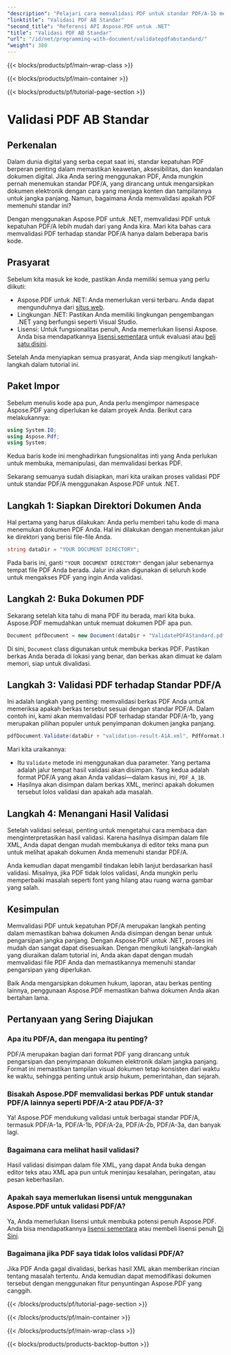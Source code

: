 ```yaml
---
"description": "Pelajari cara memvalidasi PDF untuk standar PDF/A-1b menggunakan Aspose.PDF untuk .NET dalam tutorial langkah demi langkah ini. Pastikan kepatuhan untuk pengarsipan jangka panjang."
"linktitle": "Validasi PDF AB Standar"
"second_title": "Referensi API Aspose.PDF untuk .NET"
"title": "Validasi PDF AB Standar"
"url": "/id/net/programming-with-document/validatepdfabstandard/"
"weight": 380
---
```


{{< blocks/products/pf/main-wrap-class >}}

{{< blocks/products/pf/main-container >}}

{{< blocks/products/pf/tutorial-page-section >}}

# Validasi PDF AB Standar

## Perkenalan

Dalam dunia digital yang serba cepat saat ini, standar kepatuhan PDF berperan penting dalam memastikan keawetan, aksesibilitas, dan keandalan dokumen digital. Jika Anda sering menggunakan PDF, Anda mungkin pernah menemukan standar PDF/A, yang dirancang untuk mengarsipkan dokumen elektronik dengan cara yang menjaga konten dan tampilannya untuk jangka panjang. Namun, bagaimana Anda memvalidasi apakah PDF memenuhi standar ini?

Dengan menggunakan Aspose.PDF untuk .NET, memvalidasi PDF untuk kepatuhan PDF/A lebih mudah dari yang Anda kira. Mari kita bahas cara memvalidasi PDF terhadap standar PDF/A hanya dalam beberapa baris kode. 


## Prasyarat

Sebelum kita masuk ke kode, pastikan Anda memiliki semua yang perlu diikuti:

- Aspose.PDF untuk .NET: Anda memerlukan versi terbaru. Anda dapat mengunduhnya dari [situs web](https://releases.aspose.com/pdf/net/).
- Lingkungan .NET: Pastikan Anda memiliki lingkungan pengembangan .NET yang berfungsi seperti Visual Studio.
- Lisensi: Untuk fungsionalitas penuh, Anda memerlukan lisensi Aspose. Anda bisa mendapatkannya [lisensi sementara](https://purchase.aspose.com/temporary-license/) untuk evaluasi atau [beli satu disini](https://purchase.aspose.com/buy).

Setelah Anda menyiapkan semua prasyarat, Anda siap mengikuti langkah-langkah dalam tutorial ini.

## Paket Impor

Sebelum menulis kode apa pun, Anda perlu mengimpor namespace Aspose.PDF yang diperlukan ke dalam proyek Anda. Berikut cara melakukannya:

```csharp
using System.IO;
using Aspose.Pdf;
using System;
```

Kedua baris kode ini menghadirkan fungsionalitas inti yang Anda perlukan untuk membuka, memanipulasi, dan memvalidasi berkas PDF.

Sekarang semuanya sudah disiapkan, mari kita uraikan proses validasi PDF untuk standar PDF/A menggunakan Aspose.PDF untuk .NET.

## Langkah 1: Siapkan Direktori Dokumen Anda

Hal pertama yang harus dilakukan: Anda perlu memberi tahu kode di mana menemukan dokumen PDF Anda. Hal ini dilakukan dengan menentukan jalur ke direktori yang berisi file-file Anda.

```csharp
string dataDir = "YOUR DOCUMENT DIRECTORY";
```

Pada baris ini, ganti `"YOUR DOCUMENT DIRECTORY"` dengan jalur sebenarnya tempat file PDF Anda berada. Jalur ini akan digunakan di seluruh kode untuk mengakses PDF yang ingin Anda validasi.

## Langkah 2: Buka Dokumen PDF

Sekarang setelah kita tahu di mana PDF itu berada, mari kita buka. Aspose.PDF memudahkan untuk memuat dokumen PDF apa pun.

```csharp
Document pdfDocument = new Document(dataDir + "ValidatePDFAStandard.pdf");
```

Di sini, `Document` class digunakan untuk membuka berkas PDF. Pastikan berkas Anda berada di lokasi yang benar, dan berkas akan dimuat ke dalam memori, siap untuk divalidasi.

## Langkah 3: Validasi PDF terhadap Standar PDF/A

Ini adalah langkah yang penting: memvalidasi berkas PDF Anda untuk memeriksa apakah berkas tersebut sesuai dengan standar PDF/A. Dalam contoh ini, kami akan memvalidasi PDF terhadap standar PDF/A-1b, yang merupakan pilihan populer untuk penyimpanan dokumen jangka panjang.

```csharp
pdfDocument.Validate(dataDir + "validation-result-A1A.xml", PdfFormat.PDF_A_1B);
```

Mari kita uraikannya:
- Itu `Validate` metode ini menggunakan dua parameter. Yang pertama adalah jalur tempat hasil validasi akan disimpan. Yang kedua adalah format PDF/A yang akan Anda validasi—dalam kasus ini, `PDF_A_1B`.
- Hasilnya akan disimpan dalam berkas XML, merinci apakah dokumen tersebut lolos validasi dan apakah ada masalah.

## Langkah 4: Menangani Hasil Validasi

Setelah validasi selesai, penting untuk mengetahui cara membaca dan menginterpretasikan hasil validasi. Karena hasilnya disimpan dalam file XML, Anda dapat dengan mudah membukanya di editor teks mana pun untuk melihat apakah dokumen Anda memenuhi standar PDF/A.

Anda kemudian dapat mengambil tindakan lebih lanjut berdasarkan hasil validasi. Misalnya, jika PDF tidak lolos validasi, Anda mungkin perlu memperbaiki masalah seperti font yang hilang atau ruang warna gambar yang salah.

## Kesimpulan

Memvalidasi PDF untuk kepatuhan PDF/A merupakan langkah penting dalam memastikan bahwa dokumen Anda disimpan dengan benar untuk pengarsipan jangka panjang. Dengan Aspose.PDF untuk .NET, proses ini mudah dan sangat dapat disesuaikan. Dengan mengikuti langkah-langkah yang diuraikan dalam tutorial ini, Anda akan dapat dengan mudah memvalidasi file PDF Anda dan memastikannya memenuhi standar pengarsipan yang diperlukan.

Baik Anda mengarsipkan dokumen hukum, laporan, atau berkas penting lainnya, penggunaan Aspose.PDF memastikan bahwa dokumen Anda akan bertahan lama.

## Pertanyaan yang Sering Diajukan

### Apa itu PDF/A, dan mengapa itu penting?
PDF/A merupakan bagian dari format PDF yang dirancang untuk pengarsipan dan penyimpanan dokumen elektronik dalam jangka panjang. Format ini memastikan tampilan visual dokumen tetap konsisten dari waktu ke waktu, sehingga penting untuk arsip hukum, pemerintahan, dan sejarah.

### Bisakah Aspose.PDF memvalidasi berkas PDF untuk standar PDF/A lainnya seperti PDF/A-2 atau PDF/A-3?
Ya! Aspose.PDF mendukung validasi untuk berbagai standar PDF/A, termasuk PDF/A-1a, PDF/A-1b, PDF/A-2a, PDF/A-2b, PDF/A-3a, dan banyak lagi.

### Bagaimana cara melihat hasil validasi?
Hasil validasi disimpan dalam file XML, yang dapat Anda buka dengan editor teks atau XML apa pun untuk meninjau kesalahan, peringatan, atau pesan keberhasilan.

### Apakah saya memerlukan lisensi untuk menggunakan Aspose.PDF untuk validasi PDF/A?
Ya, Anda memerlukan lisensi untuk membuka potensi penuh Aspose.PDF. Anda bisa mendapatkannya [lisensi sementara](https://purchase.aspose.com/temporary-license/) atau membeli lisensi penuh [Di Sini](https://purchase.aspose.com/buy).

### Bagaimana jika PDF saya tidak lolos validasi PDF/A?
Jika PDF Anda gagal divalidasi, berkas hasil XML akan memberikan rincian tentang masalah tertentu. Anda kemudian dapat memodifikasi dokumen tersebut dengan menggunakan fitur penyuntingan Aspose.PDF yang canggih.

{{< /blocks/products/pf/tutorial-page-section >}}

{{< /blocks/products/pf/main-container >}}

{{< /blocks/products/pf/main-wrap-class >}}

{{< blocks/products/products-backtop-button >}}
